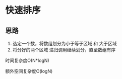 # 快速排序

## 思路
1. 选定一个数，将数组划分为小于等于区域 和 大于区域
2. 将分好的两个区域 递归调用继续划分，直至数组有序

时间复杂度O(N*logN)  

额外空间复杂度O(logN)